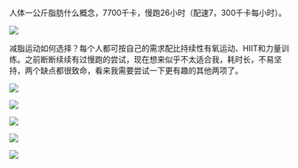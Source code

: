 # 


人体一公斤脂肪什么概念，7700千卡，慢跑26小时（配速7，300千卡每小时）。 ​​​

![](https://xieting-img.oss-cn-hangzhou.aliyuncs.com/007yO51Igy1gn2mxbjhw5j30u01swdzk.jpg)

减脂运动如何选择？每个人都可按自己的需求配比持续性有氧运动、HIIT和力量训练。之前断断续续有过慢跑的尝试，现在想来似乎不太适合我，耗时长，不易坚持，两个缺点都很致命，看来我需要尝试一下更有趣的其他两项了。


![](https://xieting-img.oss-cn-hangzhou.aliyuncs.com/007yO51Igy1gn2nj4x56rj30u01swx06.jpg)

![](https://xieting-img.oss-cn-hangzhou.aliyuncs.com/007yO51Igy1gn2nj5mlncj30u01swwy6.jpg)

![](https://xieting-img.oss-cn-hangzhou.aliyuncs.com/007yO51Igy1gn2nj6wxe8j30u01swx2x.jpg)

![](https://xieting-img.oss-cn-hangzhou.aliyuncs.com/007yO51Igy1gn2nj7ly20j30u01swnjv.jpg)

![](https://xieting-img.oss-cn-hangzhou.aliyuncs.com/007yO51Igy1gn2nj8xqbxj30u01swty4.jpg)
